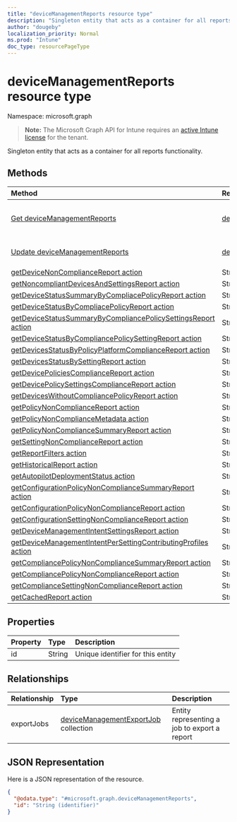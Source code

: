 ```yaml
---
title: "deviceManagementReports resource type"
description: "Singleton entity that acts as a container for all reports functionality."
author: "dougeby"
localization_priority: Normal
ms.prod: "Intune"
doc_type: resourcePageType
---
```


# deviceManagementReports resource type

Namespace: microsoft.graph

> **Note:** The Microsoft Graph API for Intune requires an [active Intune license](https://go.microsoft.com/fwlink/?linkid=839381) for the tenant.

Singleton entity that acts as a container for all reports functionality.

## Methods
|Method|Return Type|Description|
|:---|:---|:---|
|[Get deviceManagementReports](../api/intune-reporting-devicemanagementreports-get.md)|[deviceManagementReports](../resources/intune-reporting-devicemanagementreports.md)|Read properties and relationships of the [deviceManagementReports](../resources/intune-reporting-devicemanagementreports.md) object.|
|[Update deviceManagementReports](../api/intune-reporting-devicemanagementreports-update.md)|[deviceManagementReports](../resources/intune-reporting-devicemanagementreports.md)|Update the properties of a [deviceManagementReports](../resources/intune-reporting-devicemanagementreports.md) object.|
|[getDeviceNonComplianceReport action](../api/intune-reporting-devicemanagementreports-getdevicenoncompliancereport.md)|Stream|Not yet documented|
|[getNoncompliantDevicesAndSettingsReport action](../api/intune-reporting-devicemanagementreports-getnoncompliantdevicesandsettingsreport.md)|Stream|Not yet documented|
|[getDeviceStatusSummaryByCompliacePolicyReport action](../api/intune-reporting-devicemanagementreports-getdevicestatussummarybycompliacepolicyreport.md)|Stream|Not yet documented|
|[getDeviceStatusByCompliacePolicyReport action](../api/intune-reporting-devicemanagementreports-getdevicestatusbycompliacepolicyreport.md)|Stream|Not yet documented|
|[getDeviceStatusSummaryByCompliancePolicySettingsReport action](../api/intune-reporting-devicemanagementreports-getdevicestatussummarybycompliancepolicysettingsreport.md)|Stream|Not yet documented|
|[getDeviceStatusByCompliancePolicySettingReport action](../api/intune-reporting-devicemanagementreports-getdevicestatusbycompliancepolicysettingreport.md)|Stream|Not yet documented|
|[getDevicesStatusByPolicyPlatformComplianceReport action](../api/intune-reporting-devicemanagementreports-getdevicesstatusbypolicyplatformcompliancereport.md)|Stream|Not yet documented|
|[getDevicesStatusBySettingReport action](../api/intune-reporting-devicemanagementreports-getdevicesstatusbysettingreport.md)|Stream|Not yet documented|
|[getDevicePoliciesComplianceReport action](../api/intune-reporting-devicemanagementreports-getdevicepoliciescompliancereport.md)|Stream|Not yet documented|
|[getDevicePolicySettingsComplianceReport action](../api/intune-reporting-devicemanagementreports-getdevicepolicysettingscompliancereport.md)|Stream|Not yet documented|
|[getDevicesWithoutCompliancePolicyReport action](../api/intune-reporting-devicemanagementreports-getdeviceswithoutcompliancepolicyreport.md)|Stream|Not yet documented|
|[getPolicyNonComplianceReport action](../api/intune-reporting-devicemanagementreports-getpolicynoncompliancereport.md)|Stream|Not yet documented|
|[getPolicyNonComplianceMetadata action](../api/intune-reporting-devicemanagementreports-getpolicynoncompliancemetadata.md)|Stream|Not yet documented|
|[getPolicyNonComplianceSummaryReport action](../api/intune-reporting-devicemanagementreports-getpolicynoncompliancesummaryreport.md)|Stream|Not yet documented|
|[getSettingNonComplianceReport action](../api/intune-reporting-devicemanagementreports-getsettingnoncompliancereport.md)|Stream|Not yet documented|
|[getReportFilters action](../api/intune-reporting-devicemanagementreports-getreportfilters.md)|Stream|Not yet documented|
|[getHistoricalReport action](../api/intune-reporting-devicemanagementreports-gethistoricalreport.md)|Stream|Not yet documented|
|[getAutopilotDeploymentStatus action](../api/intune-reporting-devicemanagementreports-getautopilotdeploymentstatus.md)|Stream|Not yet documented|
|[getConfigurationPolicyNonComplianceSummaryReport action](../api/intune-reporting-devicemanagementreports-getconfigurationpolicynoncompliancesummaryreport.md)|Stream|Not yet documented|
|[getConfigurationPolicyNonComplianceReport action](../api/intune-reporting-devicemanagementreports-getconfigurationpolicynoncompliancereport.md)|Stream|Not yet documented|
|[getConfigurationSettingNonComplianceReport action](../api/intune-reporting-devicemanagementreports-getconfigurationsettingnoncompliancereport.md)|Stream|Not yet documented|
|[getDeviceManagementIntentSettingsReport action](../api/intune-reporting-devicemanagementreports-getdevicemanagementintentsettingsreport.md)|Stream|Not yet documented|
|[getDeviceManagementIntentPerSettingContributingProfiles action](../api/intune-reporting-devicemanagementreports-getdevicemanagementintentpersettingcontributingprofiles.md)|Stream|Not yet documented|
|[getCompliancePolicyNonComplianceSummaryReport action](../api/intune-reporting-devicemanagementreports-getcompliancepolicynoncompliancesummaryreport.md)|Stream|Not yet documented|
|[getCompliancePolicyNonComplianceReport action](../api/intune-reporting-devicemanagementreports-getcompliancepolicynoncompliancereport.md)|Stream|Not yet documented|
|[getComplianceSettingNonComplianceReport action](../api/intune-reporting-devicemanagementreports-getcompliancesettingnoncompliancereport.md)|Stream|Not yet documented|
|[getCachedReport action](../api/intune-reporting-devicemanagementreports-getcachedreport.md)|Stream|Not yet documented|

## Properties
|Property|Type|Description|
|:---|:---|:---|
|id|String|Unique identifier for this entity|

## Relationships
|Relationship|Type|Description|
|:---|:---|:---|
|exportJobs|[deviceManagementExportJob](../resources/intune-reporting-devicemanagementexportjob.md) collection|Entity representing a job to export a report|

## JSON Representation
Here is a JSON representation of the resource.
<!-- {
  "blockType": "resource",
  "keyProperty": "id",
  "@odata.type": "microsoft.graph.deviceManagementReports"
}
-->
``` json
{
  "@odata.type": "#microsoft.graph.deviceManagementReports",
  "id": "String (identifier)"
}
```




